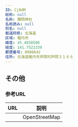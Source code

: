 ```yaml
---
ID: Cj8dM
総称: null
名称: 聲問神社
名称読み: null
別名: null
都道府県: 北海道
区域: 稚内市
緯度: 45.4038506
経度: 141.7522339
郵便番号: 0986642
住所: 北海道稚内市声問村声問３１６６
---
```


## その他

### 参考URL

| URL | 説明          |
| --- | ------------- |
|     | OpenStreetMap |
